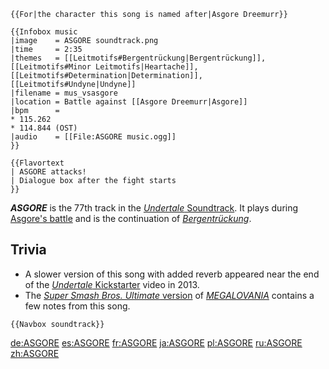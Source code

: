 ```{=mediawiki}
{{For|the character this song is named after|Asgore Dreemurr}}
```
```{=mediawiki}
{{Infobox music
|image    = ASGORE soundtrack.png
|time     = 2:35
|themes   = [[Leitmotifs#Bergentrückung|Bergentrückung]], [[Leitmotifs#Minor Leitmotifs|Heartache]], [[Leitmotifs#Determination|Determination]], [[Leitmotifs#Undyne|Undyne]]
|filename = mus_vsasgore
|location = Battle against [[Asgore Dreemurr|Asgore]]
|bpm      =
* 115.262
* 114.844 (OST)
|audio    = [[File:ASGORE music.ogg]]
}}
```
```{=mediawiki}
{{Flavortext
| ASGORE attacks!
| Dialogue box after the fight starts
}}
```
***ASGORE*** is the 77th track in the [*Undertale*
Soundtrack](Undertale_Soundtrack "wikilink"). It plays during [Asgore\'s
battle](Asgore_Dreemurr/In_Battle "wikilink") and is the continuation of
*[Bergentrückung](Bergentrückung "wikilink")*.

## Trivia

-   A slower version of this song with added reverb appeared near the
    end of the [*Undertale*
    Kickstarter](Undertale_Kickstarter "wikilink") video in 2013.
-   The [*Super Smash Bros. Ultimate*
    version](https://youtu.be/3APGNHk3Y8M) of
    *[MEGALOVANIA](MEGALOVANIA "wikilink")* contains a few notes from
    this song.

```{=mediawiki}
{{Navbox soundtrack}}
```
[de:ASGORE](de:ASGORE "wikilink") [es:ASGORE](es:ASGORE "wikilink")
[fr:ASGORE](fr:ASGORE "wikilink") [ja:ASGORE](ja:ASGORE "wikilink")
[pl:ASGORE](pl:ASGORE "wikilink") [ru:ASGORE](ru:ASGORE "wikilink")
[zh:ASGORE](zh:ASGORE "wikilink")

